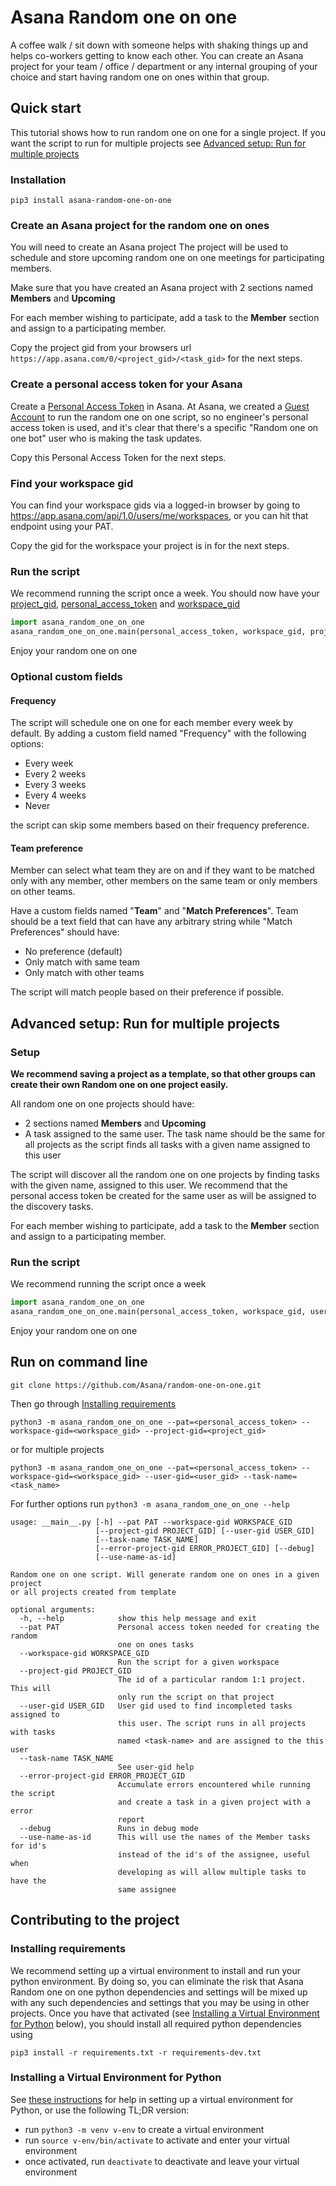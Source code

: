 # Asana Random one on one
A coffee walk / sit down with someone helps with shaking things up and helps co-workers getting to know each other.
You can create an Asana project for your team / office / department or any internal grouping of your choice and start having random one on ones within that group.

## Quick start
This tutorial shows how to run random one on one for a single project. If you want the script to run for multiple projects see [Advanced setup: Run for multiple projects](#advanced-setup:-run-for-multiple-projects)

### Installation
`pip3 install asana-random-one-on-one`

### Create an Asana project for the random one on ones
You will need to create an Asana project 
The project will be used to schedule and store upcoming random one on one meetings for participating members.

Make sure that you have created an Asana project with 2 sections named **Members** and **Upcoming**

For each member wishing to participate, add a task to the **Member** section and assign to a participating member.

Copy the project gid from your browsers url `https://app.asana.com/0/<project_gid>/<task_gid>` for the next steps.

### Create a personal access token for your Asana
Create a [Personal Access Token](https://developers.asana.com/docs/personal-access-token) in Asana. At Asana, we created a [Guest Account](https://asana.com/guide/help/organizations/guests) to run the random one on one script, so no engineer's personal access token is used, and it's clear that there's a specific "Random one on one bot" user who is making the task updates.

Copy this Personal Access Token for the next steps.

### Find your workspace gid
You can find your workspace gids via a logged-in browser by going to https://app.asana.com/api/1.0/users/me/workspaces, or you can hit that endpoint using your PAT.

Copy the gid for the workspace your project is in for the next steps.

### Run the script
We recommend running the script once a week.
You should now have your [project_gid](#create-an-asana-project-for-the-random-one-on-ones), [personal_access_token](#create-a-personal-access-token-for-your-asana) and [workspace_gid](#find-your-workspace-gid)
``` python
import asana_random_one_on_one
asana_random_one_on_one.main(personal_access_token, workspace_gid, project_gid=<your_project_gid>)
```
Enjoy your random one on one

### Optional custom fields
#### Frequency
The script will schedule one on one for each member every week by default.
By adding a custom field named "Frequency" with the following options:
- Every week
- Every 2 weeks
- Every 3 weeks
- Every 4 weeks
- Never

the script can skip some members based on their frequency preference.

#### Team preference
Member can select what team they are on and if they want to be matched only with any member, other members on the same team or only members on other teams.

Have a custom fields named "**Team**" and "**Match Preferences**". Team should be a text field that can have any arbitrary string while "Match Preferences" should have:
- No preference (default)
- Only match with same team
- Only match with other teams

The script will match people based on their preference if possible.

## Advanced setup: Run for multiple projects
### Setup
**We recommend saving a project as a template, so that other groups can create their own Random one on one project easily.**

All random one on one projects should have:
- 2 sections named **Members** and **Upcoming**
- A task assigned to the same user. The task name should be the same for all projects as the script finds all tasks with a given name assigned to this user

The script will discover all the random one on one projects by finding tasks with the given name, assigned to this user.
We recommend that the personal access token be created for the same user as will be assigned to the discovery tasks.

For each member wishing to participate, add a task to the **Member** section and assign to a participating member.

### Run the script
We recommend running the script once a week
``` python
import asana_random_one_on_one
asana_random_one_on_one.main(personal_access_token, workspace_gid, user_gid=<user_gid>, task_name=<task_name>)
```
Enjoy your random one on one

## Run on command line
`git clone https://github.com/Asana/random-one-on-one.git`

Then go through [Installing requirements](#installing-requirements)

`python3 -m asana_random_one_on_one --pat=<personal_access_token> --workspace-gid=<workspace_gid> --project-gid=<project_gid>`

or for multiple projects

`python3 -m asana_random_one_on_one --pat=<personal_access_token> --workspace-gid=<workspace_gid> --user-gid=<user_gid> --task-name=<task_name>`


For further options run `python3 -m asana_random_one_on_one --help`
```
usage: __main__.py [-h] --pat PAT --workspace-gid WORKSPACE_GID
                   [--project-gid PROJECT_GID] [--user-gid USER_GID]
                   [--task-name TASK_NAME]
                   [--error-project-gid ERROR_PROJECT_GID] [--debug]
                   [--use-name-as-id]

Random one on one script. Will generate random one on ones in a given project
or all projects created from template

optional arguments:
  -h, --help            show this help message and exit
  --pat PAT             Personal access token needed for creating the random
                        one on ones tasks
  --workspace-gid WORKSPACE_GID
                        Run the script for a given workspace
  --project-gid PROJECT_GID
                        The id of a particular random 1:1 project. This will
                        only run the script on that project
  --user-gid USER_GID   User gid used to find incompleted tasks assigned to
                        this user. The script runs in all projects with tasks
                        named <task-name> and are assigned to the this user
  --task-name TASK_NAME
                        See user-gid help
  --error-project-gid ERROR_PROJECT_GID
                        Accumulate errors encountered while running the script
                        and create a task in a given project with a error
                        report
  --debug               Runs in debug mode
  --use-name-as-id      This will use the names of the Member tasks for id's
                        instead of the id's of the assignee, useful when
                        developing as will allow multiple tasks to have the
                        same assignee
```




## Contributing to the project
### Installing requirements

We recommend setting up a virtual environment to install and run your python environment. By doing so, you can eliminate
the risk that Asana Random one on one python dependencies and settings will be mixed up with any such dependencies and settings that you
may be using in other projects.
Once you have that activated (see [Installing a Virtual Environment for Python](#installing-a-virtual-environment-for-python) below), you should install all required python dependencies using

`pip3 install -r requirements.txt -r requirements-dev.txt`

### Installing a Virtual Environment for Python

See [these instructions](https://packaging.python.org/guides/installing-using-pip-and-virtual-environments/) for help in
setting up a virtual environment for Python, or use the following TL;DR version:

* run `python3 -m venv v-env` to create a virtual environment
* run `source v-env/bin/activate` to activate and enter your virtual environment
* once activated, run `deactivate` to deactivate and leave your virtual environment
